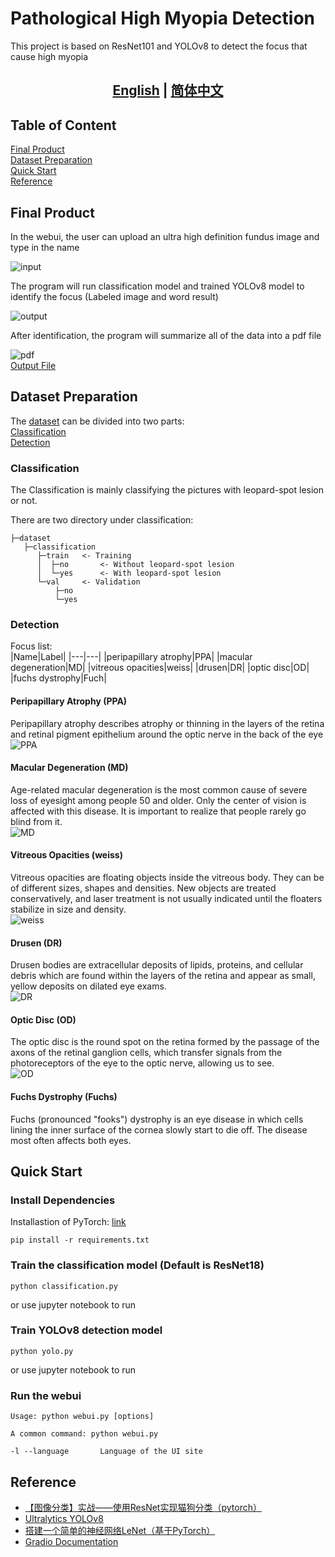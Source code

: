 # Pathological High Myopia Detection
This project is based on ResNet101 and YOLOv8 to detect the focus that cause high myopia

## <div align="center"><b><a href="README.md">English</a> | <a href="README_ZH.md">简体中文</a></b></div>

## Table of Content
[Final Product](#final-product)  
[Dataset Preparation](#dataset-preparation)  
[Quick Start](#quick-start)  
[Reference](#reference)

## Final Product
In the webui, the user can upload an ultra high definition fundus image and type in the name  
  
![input](images/webui_input.png)  
  
The program will run classification model and trained YOLOv8 model to identify the focus (Labeled image and word result)  
  
![output](images/webui_result.png)  
  
After identification, the program will summarize all of the data into a pdf file  
  
![pdf](images/pdf_output.png)  
[Output File](output/Jane_Doe_report.pdf)

## Dataset Preparation
The [dataset](dataset) can be divided into two parts:  
[Classification](#classification)  
[Detection](#detection)  

### Classification
The Classification is mainly classifying the pictures with leopard-spot lesion or not.  

There are two directory under classification:  
```
├─dataset
   ├─classification
      ├─train   <- Training
      │  ├─no       <- Without leopard-spot lesion
      │  └─yes      <- With leopard-spot lesion
      └─val     <- Validation
          ├─no
          └─yes
```

### Detection
Focus list:  
|Name|Label|
|---|---|
|peripapillary atrophy|PPA|
|macular degeneration|MD|
|vitreous opacities|weiss|
|drusen|DR|
|optic disc|OD|
|fuchs dystrophy|Fuch|  
  
#### Peripapillary Atrophy (PPA)
Peripapillary atrophy describes atrophy or thinning in the layers of the retina and retinal pigment epithelium around the optic nerve in the back of the eye  
![PPA](images/PPA_example.png)  

#### Macular Degeneration (MD)  
Age-related macular degeneration is the most common cause of severe loss of eyesight among people 50 and older. Only the center of vision is affected with this disease. It is important to realize that people rarely go blind from it.  
![MD](images/MD_example.png)

#### Vitreous Opacities (weiss)
Vitreous opacities are floating objects inside the vitreous body. They can be of different sizes, shapes and densities. New objects are treated conservatively, and laser treatment is not usually indicated until the floaters stabilize in size and density.  
![weiss](images/weiss_example.png)  

#### Drusen (DR)
Drusen bodies are extracellular deposits of lipids, proteins, and cellular debris which are found within the layers of the retina and appear as small, yellow deposits on dilated eye exams.  
![DR](images/drusen_example.jpg)  

#### Optic Disc (OD)
The optic disc is the round spot on the retina formed by the passage of the axons of the retinal ganglion cells, which transfer signals from the photoreceptors of the eye to the optic nerve, allowing us to see.  
![OD](images/normal_example.png)  

#### Fuchs Dystrophy (Fuchs)
Fuchs (pronounced "fooks") dystrophy is an eye disease in which cells lining the inner surface of the cornea slowly start to die off. The disease most often affects both eyes.  

## Quick Start
### Install Dependencies
Installastion of PyTorch: [link](https://pytorch.org/)  

```shell
pip install -r requirements.txt
```
### Train the classification model (Default is ResNet18)
```shell
python classification.py 
```
or use jupyter notebook to run  

### Train YOLOv8 detection model 
```shell
python yolo.py
```
or use jupyter notebook to run

### Run the webui
```shell
Usage: python webui.py [options]

A common command: python webui.py

-l --language       Language of the UI site
```

## Reference
* [【图像分类】实战——使用ResNet实现猫狗分类（pytorch）](https://juejin.cn/post/7012922120392933383)
* [Ultralytics YOLOv8](https://docs.ultralytics.com/modes/train/)
* [搭建一个简单的神经网络LeNet（基于PyTorch）](https://blog.csdn.net/ft_sunshine/article/details/91388812)
* [Gradio Documentation](https://www.gradio.app/docs)
